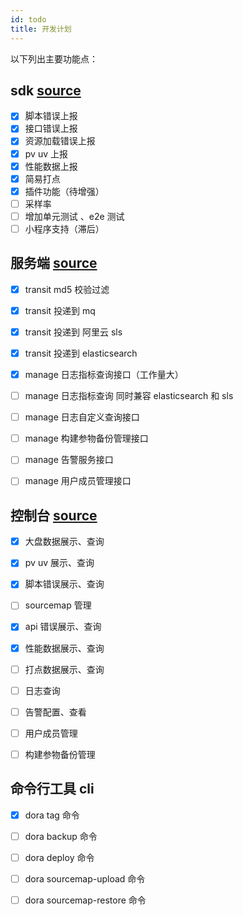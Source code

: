 ```yaml
---
id: todo
title: 开发计划
---
```


以下列出主要功能点：

## sdk [source](https://github.com/nanzm/dora)
- [x] 脚本错误上报
- [x] 接口错误上报
- [x] 资源加载错误上报
- [x] pv uv 上报
- [x] 性能数据上报
- [x] 简易打点
- [x] 插件功能（待增强）
- [ ] 采样率
- [ ] 增加单元测试 、e2e 测试
- [ ] 小程序支持（滞后）

## 服务端 [source](https://github.com/nanzm/dora-server)
- [x] transit md5 校验过滤
- [x] transit 投递到 mq
- [x] transit 投递到 阿里云 sls
- [x] transit 投递到 elasticsearch
- [x] manage 日志指标查询接口（工作量大）
- [ ] manage 日志指标查询 同时兼容 elasticsearch 和 sls
- [ ] manage 日志自定义查询接口
- [ ] manage 构建参物备份管理接口
- [ ] manage 告警服务接口
- [ ] manage 用户成员管理接口


## 控制台  [source](https://github.com/nanzm/dora-webapp)
- [x] 大盘数据展示、查询
- [x] pv uv 展示、查询
- [x] 脚本错误展示、查询
- [ ] sourcemap 管理
- [x] api 错误展示、查询
- [x] 性能数据展示、查询
- [ ] 打点数据展示、查询
- [ ] 日志查询
- [ ] 告警配置、查看
- [ ] 用户成员管理
- [ ] 构建参物备份管理


## 命令行工具 cli
- [x] dora tag 命令
- [ ] dora backup 命令
- [ ] dora deploy 命令
- [ ] dora sourcemap-upload 命令
- [ ] dora sourcemap-restore 命令

